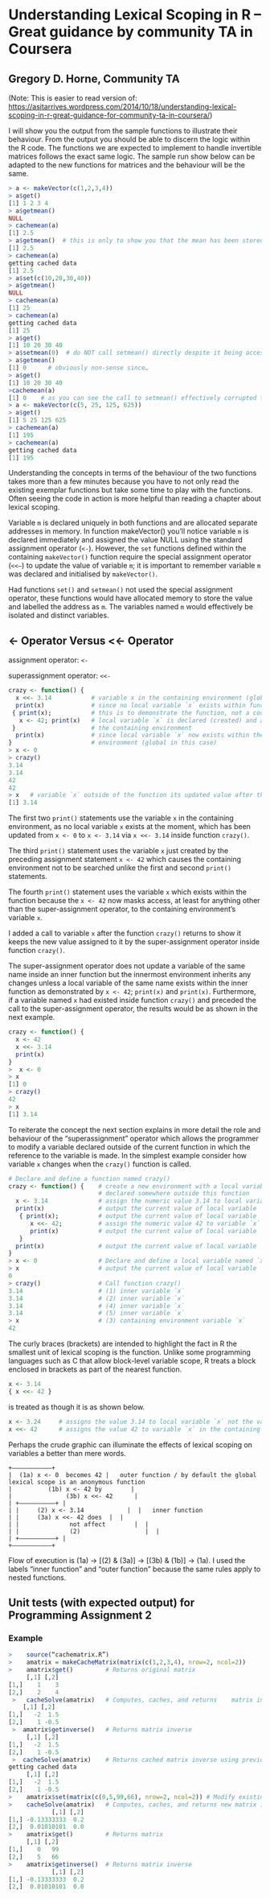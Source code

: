 # Understanding Lexical Scoping in R – Great guidance by community TA in Coursera

## Gregory D. Horne, Community TA

(Note: This is easier to read version of: https://asitarrives.wordpress.com/2014/10/18/understanding-lexical-scoping-in-r-great-guidance-for-community-ta-in-coursera/)

I will show you the output from the sample functions to illustrate their behaviour. From the output you should be able to discern the logic within the R code. The functions we are expected to implement to handle invertible matrices follows the exact same logic. The sample run show below can be adapted to the new functions for matrices and the behaviour will be the same.

```R
> a <- makeVector(c(1,2,3,4))
> a$get()
[1] 1 2 3 4
> a$getmean()
NULL
> cachemean(a)
[1] 2.5
> a$getmean()  # this is only to show you that the mean has been stored and does not affect anything
[1] 2.5
> cachemean(a)
getting cached data
[1] 2.5
> a$set(c(10,20,30,40))
> a$getmean()
NULL
> cachemean(a)
[1] 25
> cachemean(a)
getting cached data
[1] 25
> a$get()
[1] 10 20 30 40
> a$setmean(0)  # do NOT call setmean() directly despite it being accessible for the reason you will see next
> a$getmean()
[1] 0      # obviously non-sense since…
> a$get()
[1] 10 20 30 40
>cachemean(a)
[1] 0    # as you can see the call to setmean() effectively corrupted the functioning of the code
> a <- makeVector(c(5, 25, 125, 625))
> a$get()
[1] 5 25 125 625
> cachemean(a)
[1] 195
> cachemean(a)
getting cached data
[1] 195
```

Understanding the concepts in terms of the behaviour of the two functions takes more than a few minutes because you have to not only read the existing exemplar functions but take some time to play with the functions. Often seeing the code in action is more helpful than reading a chapter about lexical scoping. 

Variable `m` is declared uniquely in both functions and are allocated separate addresses in memory. In function makeVector() you’ll notice variable `m` is declared immediately and assigned the value NULL using the standard assignment operator (`<-`). However, the `set` functions defined within the containing `makeVector()` function require the special assignment operator (`<<–`) to update the value of variable `m`; it is important to remember variable `m` was declared and initialised by `makeVector()`. 

Had functions `set()` and `setmean()` not used the special assignment operator, these functions would have allocated memory to store the value and labelled the address as `m`. The variables named `m` would effectively be isolated and distinct variables.

## <- Operator Versus <<- Operator

assignment operator: `<-`

superassignment operator: `<<-`

```R
crazy <- function() {
  x <<- 3.14           # variable x in the containing environment (global in this case) is updated to be 3.14
  print(x)             # since no local variable `x` exists within function ‘crazy’ R searches the containing environments
 { print(x);           # this is to demonstrate the function, not a code block, is the smallest environment in R
   x <- 42; print(x)   # local variable `x` is declared (created) and assigned the value 42; overrides the variable `x` in
 }                     # the containing environment
  print(x)             # since local variable `x` now exists within the function there is no need to search the containing
}                      # environment (global in this case)
> x <- 0
> crazy()
3.14
3.14
42
42
> x   # variable `x` outside of the function its updated value after the first statement within function `crazy()`
[1] 3.14
```

The first two `print()` statements use the variable `x` in the containing environment, as no local variable `x` exists at the moment, which has been updated from `x <- 0` to `x <- 3.14` via `x <<- 3.14` inside function `crazy()`.

The third `print()` statement uses the variable `x` just created by the preceding assignment statement `x <- 42` which causes the containing environment not to be searched unlike the first and second `print()` statements.

The fourth `print()` statement uses the variable `x` which exists within the function because the `x <- 42` now masks access, at least for anything other than the super-assignment operator, to the containing environment’s variable `x`.

I added a call to variable `x` after the function `crazy()` returns to show it keeps the new value assigned to it by the super-assignment operator inside function `crazy()`.

The super-assignment operator does not update a variable of the same name inside an inner function but the innermost environment inherits any changes unless a local variable of the same name exists within the inner function as demonstrated by `x <- 42`; `print(x)` and `print(x)`.
Furthermore, if a variable named `x` had existed inside function `crazy()` and preceded the call to the super-assignment operator, the results would be as shown in the next example.

```R
crazy <- function() {
  x <- 42
  x <<- 3.14
  print(x)
}
>  x <- 0
> x
[1] 0
> crazy()
42
> x
[1] 3.14
```

To reiterate the concept the next section explains in more detail the role and behaviour of the “superassignment” operator which allows the programmer to modify a variable declared outside of the current function in which the reference to the variable is made.
In the simplest example consider how variable `x` changes when the `crazy()` function is called.

```R
# Declare and define a function named crazy()
crazy <- function() {    # create a new environment with a local variable `x` and access to another variable `x`
                         # declared somewhere outside this function
  x <- 3.14              # assign the numeric value 3.14 to local variable `x`
  print(x)               # output the current value of local variable `x` (1)
   { print(x);           # output the current value of local variable `x` (2)
      x <<- 42;          # assign the numeric value 42 to variable `x` declared outside this function (3)
      print(x)           # output the current value of local variable `x` (4)
   }
  print(x)               # output the current value of local variable `x` (5)
}
> x <- 0                 # Declare and define a local variable named `x`
> x                      # output the current value of local variable `x`
0
> crazy()                # Call function crazy()
3.14                     # (1) inner variable `x`
3.14                     # (2) inner variable `x`
3.14                     # (4) inner variable `x`
3.14                     # (5) inner variable `x`
> x                      # (3) containing environment variable `x`
42
```

The curly braces (brackets) are intended to highlight the fact in R the smallest unit of lexical scoping is the function. Unlike some programming languages such as C that allow block-level variable scope, R treats a block enclosed in brackets as part of the nearest function.

```R
x <- 3.14
{ x <<- 42 }
```
is treated as though it is as shown below.

```R
x <- 3.24     # assigns the value 3.14 to local variable `x` not the variable `x` in the containing environment
x <<- 42      # assigns the value 42 to variable `x` in the containing environment
```

Perhaps the crude graphic can illuminate the effects of lexical scoping on variables a better than mere words.
```
+———————————+
|  (1a) x <- 0  becomes 42 |   outer function / by default the global lexical scope is an anonymous function
|          (1b) x <- 42 by        |
|               (3b) x <<- 42      |
| +—————————–+ |
| |     (2) x <- 3.14            |  |   inner function
| |     (3a) x <<- 42 does  |  |
| |              not affect        |  |
| |              (2)                  |  |
| +—————————–+ |
+———————————+
```

Flow of execution is (1a) -> [(2) & (3a)] -> [(3b) & (1b)] -> (1a). I used the labels “inner function” and “outer function” because the same rules apply to nested functions.

## Unit tests (with expected output) for Programming Assignment 2

### Example
```R
>    source(“cachematrix.R”)
>    amatrix = makeCacheMatrix(matrix(c(1,2,3,4), nrow=2, ncol=2))
>    amatrix$get()         # Returns original matrix
     [,1] [,2]
[1,]    1    3
[2,]    2    4
 >   cacheSolve(amatrix)   # Computes, caches, and returns    matrix inverse
    [,1] [,2]
[1,]   -2  1.5
[2,]    1 -0.5
 >  amatrix$getinverse()   # Returns matrix inverse
     [,1] [,2]
[1,]   -2  1.5
[2,]    1 -0.5
 >  cacheSolve(amatrix)    # Returns cached matrix inverse using previously computed matrix inverse
getting cached data
     [,1] [,2]
[1,]   -2  1.5
[2,]    1 -0.5
>    amatrix$set(matrix(c(0,5,99,66), nrow=2, ncol=2)) # Modify existing matrix
>    cacheSolve(amatrix)   # Computes, caches, and returns new matrix inverse
            [,1] [,2]
[1,] -0.13333333  0.2
[2,]  0.01010101  0.0
>    amatrix$get()         # Returns matrix
     [,1] [,2]
[1,]    0   99
[2,]    5   66
>    amatrix$getinverse()  # Returns matrix inverse
            [,1] [,2]
[1,] -0.13333333  0.2
[2,]  0.01010101  0.0
```